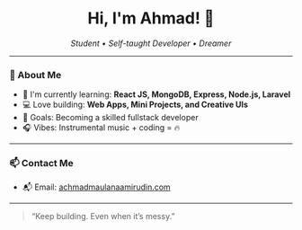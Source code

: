 <h1 align="center">Hi, I'm Ahmad! 👋</h1>

<p align="center">
  <i>Student • Self-taught Developer • Dreamer</i>
</p>

---

### 🚀 About Me
- 🌱 I'm currently learning: **React JS, MongoDB, Express, Node.js, Laravel**
- 💻 Love building: **Web Apps, Mini Projects, and Creative UIs**
- 🎯 Goals: Becoming a skilled fullstack developer
- 🎧 Vibes: Instrumental music + coding = 🔥

---



### 📫 Contact Me

- 📬 Email: [achmadmaulanaamirudin.com](mailto:achmadmaulanaamirudin@email.com)
 

--- 
> “Keep building. Even when it’s messy.”


